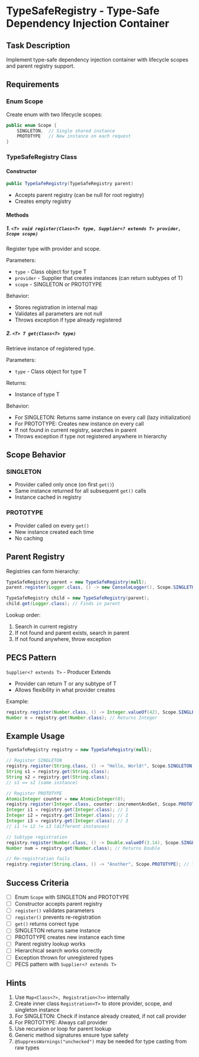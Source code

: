 # TypeSafeRegistry - Type-Safe Dependency Injection Container

## Task Description

Implement type-safe dependency injection container with lifecycle scopes and parent registry support.

## Requirements

### Enum Scope

Create enum with two lifecycle scopes:

```java
public enum Scope {
    SINGLETON,  // Single shared instance
    PROTOTYPE   // New instance on each request
}
```

### TypeSafeRegistry Class

#### Constructor

```java
public TypeSafeRegistry(TypeSafeRegistry parent)
```
- Accepts parent registry (can be null for root registry)
- Creates empty registry

#### Methods

##### 1. `<T> void register(Class<T> type, Supplier<? extends T> provider, Scope scope)`

Register type with provider and scope.

Parameters:
- `type` - Class object for type T
- `provider` - Supplier that creates instances (can return subtypes of T)
- `scope` - SINGLETON or PROTOTYPE

Behavior:
- Stores registration in internal map
- Validates all parameters are not null
- Throws exception if type already registered

##### 2. `<T> T get(Class<T> type)`

Retrieve instance of registered type.

Parameters:
- `type` - Class object for type T

Returns:
- Instance of type T

Behavior:
- For SINGLETON: Returns same instance on every call (lazy initialization)
- For PROTOTYPE: Creates new instance on every call
- If not found in current registry, searches in parent
- Throws exception if type not registered anywhere in hierarchy

## Scope Behavior

### SINGLETON
- Provider called only once (on first `get()`)
- Same instance returned for all subsequent `get()` calls
- Instance cached in registry

### PROTOTYPE
- Provider called on every `get()`
- New instance created each time
- No caching

## Parent Registry

Registries can form hierarchy:
```java
TypeSafeRegistry parent = new TypeSafeRegistry(null);
parent.register(Logger.class, () -> new ConsoleLogger(), Scope.SINGLETON);

TypeSafeRegistry child = new TypeSafeRegistry(parent);
child.get(Logger.class); // Finds in parent
```

Lookup order:
1. Search in current registry
2. If not found and parent exists, search in parent
3. If not found anywhere, throw exception

## PECS Pattern

`Supplier<? extends T>` - Producer Extends
- Provider can return T or any subtype of T
- Allows flexibility in what provider creates

Example:
```java
registry.register(Number.class, () -> Integer.valueOf(42), Scope.SINGLETON);
Number n = registry.get(Number.class); // Returns Integer
```

## Example Usage

```java
TypeSafeRegistry registry = new TypeSafeRegistry(null);

// Register SINGLETON
registry.register(String.class, () -> "Hello, World!", Scope.SINGLETON);
String s1 = registry.get(String.class);
String s2 = registry.get(String.class);
// s1 == s2 (same instance)

// Register PROTOTYPE
AtomicInteger counter = new AtomicInteger(0);
registry.register(Integer.class, counter::incrementAndGet, Scope.PROTOTYPE);
Integer i1 = registry.get(Integer.class); // 1
Integer i2 = registry.get(Integer.class); // 2
Integer i3 = registry.get(Integer.class); // 3
// i1 != i2 != i3 (different instances)

// Subtype registration
registry.register(Number.class, () -> Double.valueOf(3.14), Scope.SINGLETON);
Number num = registry.get(Number.class); // Returns Double

// Re-registration fails
registry.register(String.class, () -> "Another", Scope.PROTOTYPE); // Throws exception
```

## Success Criteria

- [ ] Enum `Scope` with SINGLETON and PROTOTYPE
- [ ] Constructor accepts parent registry
- [ ] `register()` validates parameters
- [ ] `register()` prevents re-registration
- [ ] `get()` returns correct type
- [ ] SINGLETON returns same instance
- [ ] PROTOTYPE creates new instance each time
- [ ] Parent registry lookup works
- [ ] Hierarchical search works correctly
- [ ] Exception thrown for unregistered types
- [ ] PECS pattern with `Supplier<? extends T>`

## Hints

1. Use `Map<Class<?>, Registration<?>>` internally
2. Create inner class `Registration<T>` to store provider, scope, and singleton instance
3. For SINGLETON: Check if instance already created, if not call provider
4. For PROTOTYPE: Always call provider
5. Use recursion or loop for parent lookup
6. Generic method signatures ensure type safety
7. `@SuppressWarnings("unchecked")` may be needed for type casting from raw types
